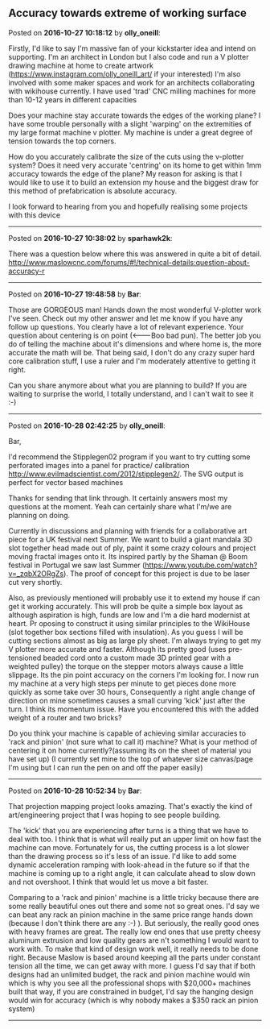 ## Accuracy towards extreme of working surface
Posted on **2016-10-27 10:18:12** by **olly_oneill**:

Firstly, I'd like to say I'm massive fan of your kickstarter idea and intend on supporting. I'm an architect in London but I also code and run a V plotter drawing machine at home to create artwork (https://www.instagram.com/olly_oneill_art/ if your interested) I'm also involved with some maker spaces and work for an architects collaborating with wikihouse currently. I have used 'trad' CNC milling machines for more than 10-12 years in different capacities

Does your machine stay accurate towards the edges of the working plane? I have some trouble personally with a slight 'warping' on the extremities of my large format machine v plotter. My machine is under a great degree of tension towards the top corners.

How do you accurately calibrate the size of the cuts using the v-plotter system? Does it need very accurate 'centring' on its home to get within 1mm accuracy towards the edge of the plane? My reason for asking is that I would like to use it to build an extension  my house and the biggest draw for this method of prefabrication is absolute accuracy.

I look forward to hearing from you and hopefully realising some projects with this device

---

Posted on **2016-10-27 10:38:02** by **sparhawk2k**:

There was a question below where this was answered in quite a bit of detail. http://www.maslowcnc.com/forums/#!/technical-details:question-about-accuracy-r

---

Posted on **2016-10-27 19:48:58** by **Bar**:

Those are GORGEOUS man! Hands down the most wonderful V-plotter work I've seen. Check out my other answer and let me know if you have any follow up questions. You clearly have a lot of relevant experience. Your question about centering is on point (<---Boo bad pun). The better job you do of telling the machine about it's dimensions and where home is, the more accurate the math will be. That being said, I don't do any crazy super hard core calibration stuff, I use a ruler and I'm moderately attentive to getting it right.

Can you share anymore about what you are planning to build? If you are waiting to surprise the world, I totally understand, and I can't wait to see it :-)

---

Posted on **2016-10-28 02:42:25** by **olly_oneill**:

Bar, 

I'd recommend the Stipplegen02 program if you want to try cutting some perforated images into a panel for practice/ calibration http://www.evilmadscientist.com/2012/stipplegen2/. The SVG output is perfect for vector based machines

Thanks for sending that link through. It certainly answers most my questions at the moment. Yeah can certainly share what I'm/we are planning on doing. 

Currently in discussions and planning with friends for a collaborative art piece for a UK festival next Summer. We want to build a giant mandala 3D slot together head made out of ply, paint it some crazy colours and project moving fractal images onto it. Its inspired partly by the Shaman @ Boom festival in Portugal we saw last Summer (https://www.youtube.com/watch?v=_zqbX2ORgZs). The proof of concept for this project is due to be laser cut very shortly.

Also, as previously mentioned will probably use it to extend my house if can get it working accurately. This will prob be quite a simple box layout as although aspiration is high, funds are low and I'm a die hard modernist at heart. Pr oposing to construct it using similar principles to the WikiHouse (slot together box sections filled with insulation). As you guess I will be cutting sections almost as big as large ply sheet. I'm always trying to get my V plotter more accurate and faster. Although its pretty good (uses pre-tensioned beaded cord onto a custom made 3D printed gear with a weighted pulley) the torque on the stepper motors always cause a little slippage. Its the pin point accuracy on the corners I'm looking for. I now run my machine at a very high steps per minute to get pieces done more quickly as some take over 30 hours, Consequently a right angle change of direction on mine sometimes causes a small curving 'kick' just after the turn. I think its momentum issue. Have you encountered this with the added weight of a router and two bricks?

Do you think your machine is capable of achieving similar accuracies to 'rack and pinion' (not sure what to call it) machine? What is your method of centering it on home currently?(assuming its on the sheet of material you have set up) (I currently set mine to the top of whatever size canvas/page I'm using but I can run the pen on and off the paper easily)

---

Posted on **2016-10-28 10:52:34** by **Bar**:

That projection mapping project looks amazing. That's exactly the kind of art/engineering project that I was hoping to see people building. 

The 'kick' that you are experiencing after turns is a thing that we have to deal with too. I think that is what will really put an upper limit on how fast the machine can move.  Fortunately for us, the cutting process is a lot slower than the drawing process so it's less of an issue. I'd like to add some dynamic acceleration ramping with look-ahead in the future so if that the machine is coming up to a right angle, it can calculate ahead to slow down and not overshoot. I think that would let us move a bit faster.

Comparing to a 'rack and pinion' machine is a little tricky because there are some really beautiful ones out there and some not so great ones. I'd say we can beat any rack an pinion machine in the same price range hands down (because I don't think there are any :-) ). But seriously, the really good ones with heavy frames are great. The really low end ones that use pretty cheesy aluminum extrusion and low quality gears are n't something I would want to work with. To make that kind of design work well, it really needs to be done right. Because Maslow is based around keeping all the parts under constant tension all the time, we can get away with more. I guess I'd say that if both designs had an unlimited budget, the rack and pinion machine would win which is why you see all the professional shops with $20,000+ machines built that way, if you are constrained in budget, I'd say the hanging design would win for accuracy (which is why nobody makes a $350 rack an pinion system)

---

